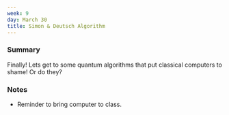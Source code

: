 ```yaml
---
week: 9
day: March 30
title: Simon & Deutsch Algorithm
---
```



### Summary
Finally! Lets get to some quantum algorithms that put classical computers to shame! Or do they?

### Notes
- Reminder to bring computer to class.